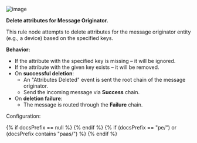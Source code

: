 ![image](https://img.thingsboard.io/user-guide/rule-engine-2-0/nodes/action-delete-attributes.png)

**Delete attributes for Message Originator.**

This rule node attempts to delete attributes for the message originator entity (e.g., a device) based on the specified keys.

**Behavior:**
- If the attribute with the specified key is missing – it will be ignored.
- If the attribute with the given key exists – it will be removed.
- On **successful deletion**:
  - An "Attributes Deleted" event is sent the root chain of the message originator.
  - Send the incoming message via **Success** chain.
- On **deletion failure**:
  - The message is routed through the **Failure** chain.

Configuration:

{% if docsPrefix == null %}
<object width="70%" data="https://img.thingsboard.io/user-guide/rule-engine-2-0/nodes/action-delete-attributes-2-ce.png"></object>
{% endif %}
{% if (docsPrefix == "pe/") or (docsPrefix contains "paas/") %}
<object width="70%" data="https://img.thingsboard.io/user-guide/rule-engine-2-0/nodes/action-delete-attributes-2-pe.png"></object>
{% endif %}
